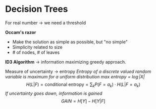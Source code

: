 # Decision Trees

For real number $\rightarrow$ we need a threshold

**Occam's razor**
- Make the solution as simple as possible, but "no simple"
- Simplicity related to size
- $\#$ of nodes, $\#$ of leaves

**ID3 Algorithm**
$\rightarrow$ information maximizing greedy approach.

Measure of uncertainty $\rightarrow$ entropy
*Entropy of a discrete valued random variable is maximum for a uniform distribution max entropy = $\log|X|$*
$$H(L|F) = \text{conditional entropy} = \sum_k P(F=a_k) \cdot H(L|F=a_k)$$
*If uncertainty goes down, information is gained*
$$GAIN = H[Y] - H[Y|F]$$
